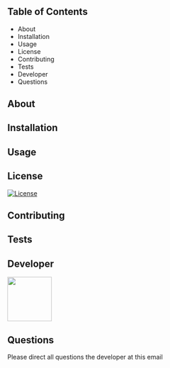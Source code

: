 #  

   ## Table of Contents  
   * About  
   * Installation   
   * Usage  
   * License  
   * Contributing 
   * Tests 
   * Developer  
   * Questions  
   
   ## About   

     

     

   ## Installation   

     

   ## Usage  

     

   ## License  

   [![License](https://img.shields.io/badge/License-Apache%202.0-blue.svg)](https://opensource.org/licenses/Apache-2.0)  
 

   ## Contributing  

     


   ## Tests  

     

   ## Developer  

   <div class="CircleBadge CircleBadge--medium bg-gray-dark">
   <img src="https://avatars.githubusercontent.com/knzmck" height="100" width="100">   
   </div>

   ## Questions  

   Please direct all questions the developer at this email   


   